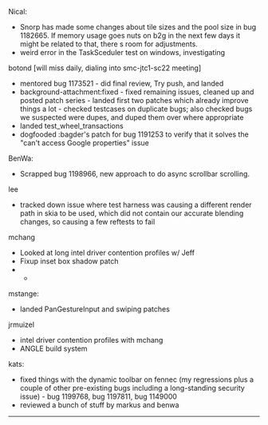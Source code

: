 Nical:
* Snorp has made some changes about tile sizes and the pool size in bug 1182665. If memory usage goes nuts on b2g in the next few days it might be related to that, there s room for adjustments.
* weird error in the TaskSceduler test on windows, investigating



botond [will miss daily, dialing into smc-jtc1-sc22 meeting]
  - mentored bug 1173521 - did final review, Try push, and landed
  - background-attachment:fixed
          - fixed remaining issues, cleaned up and posted patch series
          - landed first two patches which already improve things a lot
          - checked testcases on duplicate bugs; also checked bugs we suspected were dupes, and duped them over where appropriate
  - landed test_wheel_transactions
  - dogfooded :bagder's patch for bug 1191253 to verify that it solves the "can't access Google properties" issue







BenWa:
* Scrapped bug 1198966, new approach to do async scrollbar scrolling.



lee
* tracked down issue where test harness was causing a different render path in skia to be used, which did not contain our accurate blending changes, so causing a few reftests to fail



mchang
* Looked at long intel driver contention profiles w/ Jeff
* Fixup inset box shadow patch
* * 


mstange:
* landed PanGestureInput and swiping patches



jrmuizel
* intel driver contention profiles with mchang
* ANGLE build system



kats:
* fixed things with the dynamic toolbar on fennec (my regressions plus a couple of other pre-existing bugs including a long-standing security issue) - bug 1199768, bug 1197811, bug 1149000
* reviewed a bunch of stuff by markus and benwa



________________


